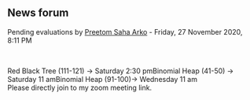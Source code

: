 <h2>News forum</h2><a href="https://moodle.cse.buet.ac.bd/user/view.php?id=1764&course=477"></a>
Pending evaluations
by <a href="https://moodle.cse.buet.ac.bd/user/view.php?id=1764&course=477">Preetom Saha Arko</a> - Friday, 27 November 2020, 8:11 PM


 

Red Black Tree (111-121) -> Saturday 2:30 pmBinomial Heap (41-50) -> Saturday 11 amBinomial Heap (91-100)-> Wednesday 11 am<br />Please directly join to my zoom meeting link.







